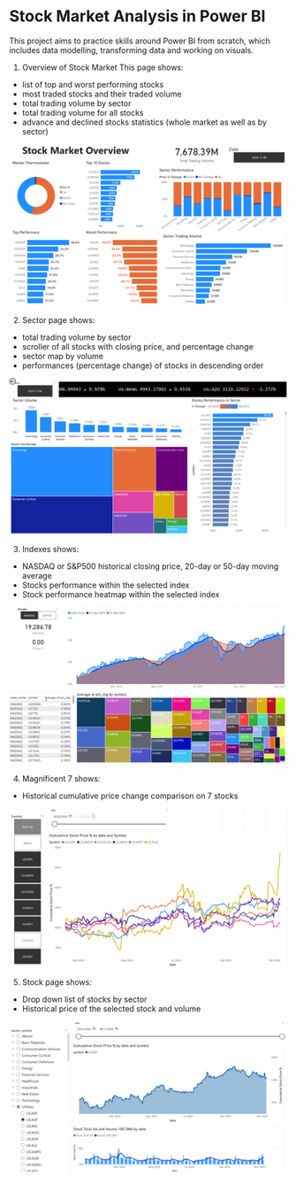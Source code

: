 # Stock Market Analysis in Power BI

This project aims to practice skills around Power BI from scratch, which includes data modelling, transforming data and working on visuals.

1. Overview of Stock Market
This page shows:
- list of top and worst performing stocks 
- most traded stocks and their traded volume
- total trading volume by sector
- total trading volume for all stocks
- advance and declined stocks statistics (whole market as well as by sector)

![Overview Page](screenshots/overview.png)

2. Sector page shows:
- total trading volume by sector
- scroller of all stocks with closing price, and percentage change
- sector map by volume
- performances (percentage change) of stocks in descending order

![Sector Page](screenshots/sector.png)

3. Indexes shows:
- NASDAQ or S&P500 historical closing price, 20-day or 50-day moving average
- Stocks performance within the selected index
- Stock performance heatmap within the selected index

![Index Page](screenshots/indexes.png)

4. Magnificent 7 shows:
- Historical cumulative price change comparison on 7 stocks

![Magnificent 7 Page](screenshots/mag7.png)

5. Stock page shows:
- Drop down list of stocks by sector
- Historical price of the selected stock and volume

![Stock Page](screenshots/stock.png)
